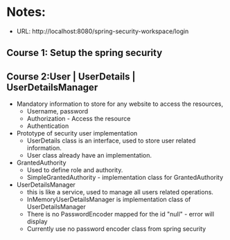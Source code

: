 # Notes:

- URL: http://localhost:8080/spring-security-workspace/login

## Course 1: Setup the spring security
## Course 2:User | UserDetails | UserDetailsManager
* Mandatory information to store for any website to access the resources,
  * Username, password
  * Authorization  - Access  the resource 
  * Authentication 
* Prototype of security user implementation
  * UserDetails class is an interface, used to store user related information.
  * User class already have an implementation.
* GrantedAuthority
  * Used to define role and authority.
  * SimpleGrantedAuthority - implementation class for GrantedAuthority
* UserDetailsManager
  * this is like a service, used to manage all users related operations.
  * InMemoryUserDetailsManager is implementation class of UserDetailsManager
  * There is no PasswordEncoder mapped for the id "null"  -  error will display
  * Currently use no password encoder class from spring security
